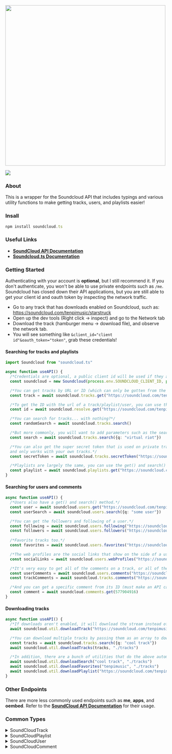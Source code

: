 <div align="left">
  <p>
    <a href="https://tenpi.github.io/soundcloud.ts/"><img src="https://raw.githubusercontent.com/Tenpi/soundcloud.ts/master/images/soundcloud.tslogo.gif" width="500" /></a>
  </p>
  <p>
    <a href="https://nodei.co/npm/soundcloud.ts/"><img src="https://nodei.co/npm/soundcloud.ts.png" /></a>
  </p>
</div>

### About
This is a wrapper for the Soundcloud API that includes typings and various utility functions
to make getting tracks, users, and playlists easier!

### Insall
```ts
npm install soundcloud.ts
```

### Useful Links
- [**SoundCloud API Documentation**](https://developers.soundcloud.com/docs/api/reference)
-  [**Soundcloud.ts Documentation**](https://tenpi.github.io/soundcloud.ts/)

### Getting Started
Authenticating with your account is **optional**, but I still recommend it. If you don't authenticate, you won't be able to use private endpoints such as `/me`. Soundcloud has closed down their API applications, but you are still able to get your 
client id and oauth token by inspecting the network traffic.
- Go to any track that has downloads enabled on Soundcloud, such as: https://soundcloud.com/tenpimusic/starstruck
- Open up the dev tools (Right click -> inspect) and go to the Network tab
- Download the track (hamburger menu -> download file), and observe the network tab.
- You will see something like `&client_id="client id"&oauth_token="token"`, grab these credentials!

#### Searching for tracks and playlists
```ts
import Soundcloud from "soundcloud.ts"

async function useAPI() {
  /*Credentials are optional, a public client id will be used if they are omitted.*/
  const soundcloud = new Soundcloud(process.env.SOUNDCLOUD_CLIENT_ID, process.env.SOUNDCLOUD_OAUTH_TOKEN)

  /*You can get tracks by URL or ID (which can only be gotten from the API)*/
  const track = await soundcloud.tracks.get("https://soundcloud.com/tenpimusic/snowflake")

  /*To get the ID with the url of a track/playlist/user, you can use the resolve endpoint.*/
  const id = await soundcloud.resolve.get("https://soundcloud.com/tenpimusic/snowflake")

  /*You can search for tracks... with nothing?*/
  const randomSearch = await soundcloud.tracks.search()

  /*But more commonly, you will want to add parameters such as the search query.*/
  const search = await soundcloud.tracks.search({q: "virtual riot"})

  /*You can also get the super secret token that is used on private tracks. Authentication required, 
  and only works with your own tracks.*/
  const secretToken = await soundcloud.tracks.secretToken("https://soundcloud.com/tenpimusic/kudasai")

  /*Playlists are largely the same, you can use the get() and search() methods.*/
  const playlist = await soundcloud.playlists.get("https://soundcloud.com/tenpimusic/sets/my-songs")
}
```

#### Searching for users and comments
```ts
async function useAPI() {
  /*Users also have a get() and search() method.*/
  const user = await soundcloud.users.get("https://soundcloud.com/tenpimusic")
  const userSearch = await soundcloud.users.search({q: "some user"})

  /*You can get the followers and following of a user.*/
  const following = await soundcloud.users.following("https://soundcloud.com/tenpimusic")
  const followers = await soundcloud.users.followers("https://soundcloud.com/tenpimusic")
  
  /*Favorite tracks too.*/
  const favorites = await soundcloud.users.favorites("https://soundcloud.com/tenpimusic")

  /*The web profiles are the social links that show on the side of a user's profile*/
  const socialLinks = await soundcloud.users.webProfiles("https://soundcloud.com/tenpimusic")

  /*It's very easy to get all of the comments on a track, or all of the comments by a user.*/
  const userComments = await soundcloud.users.comments("https://soundcloud.com/tenpimusic")
  const trackComments = await soundcloud.tracks.comments("https://soundcloud.com/tenpimusic/moonlight")

  /*And you can get a specific comment from its ID (must make an API call to get it).*/
  const comment = await soundcloud.comments.get(577904916)
}
```
#### Downloading tracks
```ts
async function useAPI() {
  /*If downloads aren't enabled, it will download the stream instead of the original file.*/
  await soundcloud.util.downloadTrack("https://soundcloud.com/tenpimusic/snowflake", "./tracks")

  /*You can download multiple tracks by passing them as an array to downloadTracks().*/
  const tracks = await soundcloud.tracks.search({q: "cool track"})
  await soundcloud.util.downloadTracks(tracks, "./tracks")

  /*In addition, there are a bunch of utilities that do the above automatically for convenience.*/
  await soundcloud.util.downloadSearch("cool track", "./tracks")
  await soundcloud.util.downloadFavorites("tenpimusic", "./tracks")
  await soundcloud.util.downloadPlaylist("https://soundcloud.com/tenpimusic/sets/my-songs", "./tracks")
}
```

### Other Endpoints
There are more less commonly used endpoints such as **me**, **apps**, and **oembed**. Refer to the [**SoundCloud API Documentation**](https://developers.soundcloud.com/docs/api/reference) for their usage.

### Common Types
<details>
<summary>SoundCloudTrack</summary>

```ts
export interface SoundCloudTrack {
    comment_count: number
    release: number | ""
    original_content_size: number
    track_type: SoundCloudTrackType | null
    original_format: string
    streamable: boolean
    download_url: string | null
    id: number
    state: "processing" | "failed" | "finished"
    last_modified: string
    favoritings_count: number
    kind: string
    purchase_url: string
    release_year: number | null
    sharing: string
    attachments_uri: string
    license: SoundCloudLicense
    user_id: number
    user_favorite: boolean
    waveform_url: string
    permalink: string
    permalink_url: string
    playback_count: number
    downloadable: boolean
    created_at: string
    description: string
    title: string
    duration: number
    artwork_url: string
    video_url: string | null
    tag_list: string
    release_month: number | null
    genre: string
    release_day: number | null
    reposts_count: number
    label_name: string | null
    commentable: boolean
    bpm: number | null
    policy: string
    key_signature: string
    isrc: string | null
    uri: string
    download_count: number
    likes_count: number
    purchase_title: string
    embeddable_by: string
    monetization_model: string
    user: SoundCloudUserMini
    user_playback_count: number | null
    stream_url: string
    label?: SoundCloudUserMini
    label_id: number | null
    asset_data?: string
    artwork_data?: string
}
```
</details>

<details>
<summary>SoundCloudPlaylist</summary>

```ts
export interface SoundCloudPlaylist {
    duration: number
    release_day: number | null
    permalink_url: string
    reposts_count: number
    genre: string | null
    permalink: string
    purchase_url: string | null
    release_month: number | null
    description: string | null
    uri: string
    label_name: string | null
    tag_list: string
    release_year: number | null
    secret_uri: string
    track_count: number
    user_id: number
    last_modified: string
    license: SoundCloudLicense
    tracks: SoundCloudTrack[]
    playlist_type: string | null
    id: number
    downloadable: boolean | null
    sharing: "private" | "public"
    secret_token?: string
    created_at: string
    release: number | null
    likes_count: number
    kind: "playlist"
    title: string
    type: string | null
    purchase_title: string | null
    artwork_url: string | null
    ean: string | null
    streamable: boolean
    user: SoundCloudUserMini
    embeddable_by: string
    label_id: string | null
}
```
</details>

<details>
<summary>SoundCloudUser</summary>

```ts
export interface SoundCloudUser {
    kind: "user"
    id: number
    permalink: string
    subscriptions: []
    username: string
    uri: string
    permalink_url: string
    avatar_url: string
    country: string
    full_name: string
    city: string
    description: string
    discogs_name: string | null
    myspace_name: string | null
    website: string | null
    website_title: string
    online: boolean
    track_count: number
    playlist_count: number
    followers_count: number
    followings_count: number
    likes_count: number
    comments_count: number
    public_favorites_count: number
    avatar_data?: string
    quota?: {
        unlimited_upload_quota: boolean
        upload_seconds_used: number
        upload_seconds_left: number
    }
    private_playlists_count?: number
    primary_email_confirmed?: boolean
    private_tracks_count?: number
    locale?: string
    last_modified: string
    first_name: string
    last_name: string
    reposts_count: number
    upload_seconds_left?: number
    plan: string

}
```
</details>

<details>
<summary>SoundCloudComment</summary>

```ts
export interface SoundCloudComment {
    kind: "comment"
    id: number
    created_at: string
    user_id: number
    track_id: number
    timestamp: number
    body: string
    uri: string
    user: SoundCloudUserMini
}
```
</details>